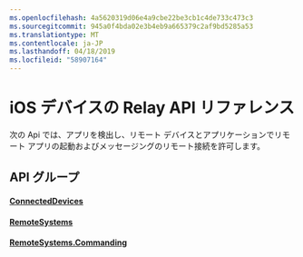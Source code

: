 ```yaml
---
ms.openlocfilehash: 4a5620319d06e4a9cbe22be3cb1c4de733c473c3
ms.sourcegitcommit: 945a0f4bda02e3b4eb9a665379c2af9bd5285a53
ms.translationtype: MT
ms.contentlocale: ja-JP
ms.lasthandoff: 04/18/2019
ms.locfileid: "58907164"
---
```

# <a name="ios-device-relay-api-reference"></a>iOS デバイスの Relay API リファレンス

次の Api では、アプリを検出し、リモート デバイスとアプリケーションでリモート アプリの起動およびメッセージングのリモート接続を許可します。

## <a name="api-groups"></a>API グループ

#### <a name="connecteddevicesobjectivec-apiconnecteddevicesindexmd"></a>[ConnectedDevices](../objectivec-api/connecteddevices/index.md)
#### <a name="remotesystemsobjectivec-apiremotesystemsindexmd"></a>[RemoteSystems](../objectivec-api/remotesystems/index.md)
#### <a name="remotesystemscommandingobjectivec-apiremotesystemscommandingindexmd"></a>[RemoteSystems.Commanding](../objectivec-api/remotesystems.commanding/index.md)